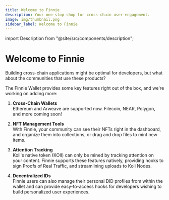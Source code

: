 ```yaml
---
title: Welcome to Finnie
description: Your one-stop shop for cross-chain user-engagement.
image: img/thumbnail.png
sidebar_label: Welcome to Finnie
---
```


import Description from "@site/src/components/description";

# Welcome to Finnie

<Description
  text="Your one-stop shop for cross-chain user-engagement."
/>

Building cross-chain applications might be optimal for developers, but what about the communities that use these products?

The Finnie Wallet provides some key features right out of the box, and we're working on adding more:

1. **Cross-Chain Wallets**  
   Ethereum and Arweave are supported now. Filecoin, NEAR, Polygon, and more coming soon!

2. **NFT Management Tools**  
   With Finnie, your community can see their NFTs right in the dashboard, and organize them into collections, or drag and drop files to mint new items.

3. **Attention Tracking**  
   Koii's native token (KOII) can only be mined by tracking attention on your content. Finnie supports these features natively, providing hooks to sign Proofs of Real Traffic, and streamlining uploads to Koii Nodes.
4. **Decentralized IDs**  
   Finnie users can also manage their personal DID profiles from within the wallet and can provide easy-to-access hooks for developers wishing to build personalized user experiences.
